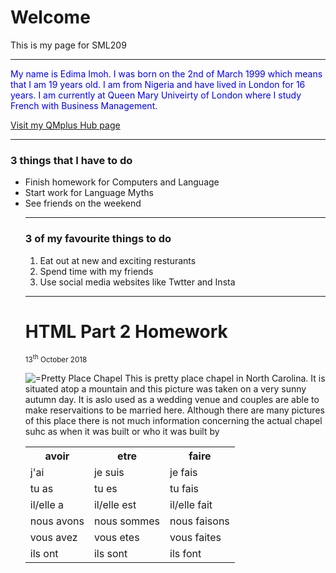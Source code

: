 <h1>Welcome</h1>
<p>This is my page for SML209</P>
<hr>

<p style="color:blue;"> My name is Edima Imoh. I was born on the 2nd of March 1999 which means that I am 19 years old. I am from Nigeria and have lived in London for 16 years. I am currently at Queen Mary Univeirty of London where I study French with Business Management. </p> 

<a href="https://qmplus.qmul.ac.uk/course/view.php?id=741"> Visit my QMplus Hub page</a>
<hr>
  
<h3>3 things that I have to do </h3>
<ul><li>Finish homework for Computers and Language </li> <li> Start work for Language Myths </li> <li>See friends on the weekend </li>
<hr>
  
<h3>3 of my favourite things to do </h3>
<ol><li>Eat out at new and exciting resturants </li> <li>Spend time with my friends </li> <li>Use social media websites like Twtter and Insta </li> </ol>
<hr>

<h1>HTML Part 2 Homework</h1>

<sup>13<sup>th</sup> October 2018</sup>

<p> 
 <img class="imgleft" src="https://photos.smugmug.com/States/South-Carolina/South-Carolina/i-bKvnCGh/0/9b19abb1/L/Another%20View%20of%20Pretty%20Place-L.jpg" alt="
=Pretty Place Chapel" >
This is pretty place chapel in North Carolina. It is situated atop a mountain and this picture was taken on a very sunny autumn day. It is aslo used as a wedding venue and couples are able to make reservaitions to be married here. Although there are many pictures of this place there is not much information concerning the actual chapel suhc as when it was built or who it was built by
</p>  

<table>
  <tr><th>avoir</th><th>etre</th><th>faire</th></tr>
  <tr><td>j'ai</td><td>je suis</td><td>je fais</td></tr>
  <tr><td>tu as</td><td>tu es</td><td>tu fais</td></tr>
  <tr><td>il/elle a</td><td>il/elle est</td><td>il/elle fait</td></tr>
  <tr><td>nous avons</td><td>nous sommes</td><td>nous faisons</td></tr>
  <tr><td>vous avez</td><td>vous etes</td><td>vous faites</td></tr>
  <tr><td>ils ont</td><td>ils sont</td><td>ils font</td></tr>
 
